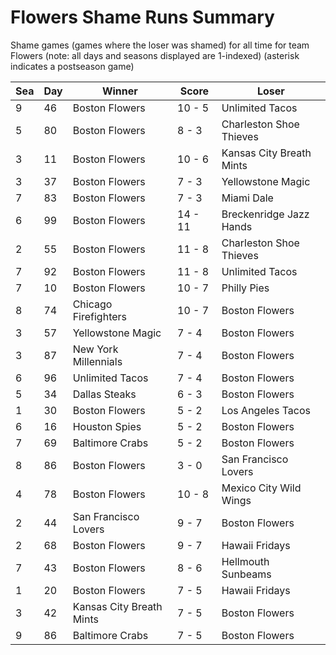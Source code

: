 # Flowers Shame Runs Summary



Shame games (games where the loser was shamed) for all time for team Flowers (note: all days and seasons displayed are 1-indexed) (asterisk indicates a postseason game)


| Sea | Day | Winner | Score | Loser | 
| ------ |------ |------ |------ |------ |
| 9 | 46 | Boston Flowers | 10 - 5 | Unlimited Tacos | 
| 5 | 80 | Boston Flowers | 8 - 3 | Charleston Shoe Thieves | 
| 3 | 11 | Boston Flowers | 10 - 6 | Kansas City Breath Mints | 
| 3 | 37 | Boston Flowers | 7 - 3 | Yellowstone Magic | 
| 7 | 83 | Boston Flowers | 7 - 3 | Miami Dale | 
| 6 | 99 | Boston Flowers | 14 - 11 | Breckenridge Jazz Hands | 
| 2 | 55 | Boston Flowers | 11 - 8 | Charleston Shoe Thieves | 
| 7 | 92 | Boston Flowers | 11 - 8 | Unlimited Tacos | 
| 7 | 10 | Boston Flowers | 10 - 7 | Philly Pies | 
| 8 | 74 | Chicago Firefighters | 10 - 7 | Boston Flowers | 
| 3 | 57 | Yellowstone Magic | 7 - 4 | Boston Flowers | 
| 3 | 87 | New York Millennials | 7 - 4 | Boston Flowers | 
| 6 | 96 | Unlimited Tacos | 7 - 4 | Boston Flowers | 
| 5 | 34 | Dallas Steaks | 6 - 3 | Boston Flowers | 
| 1 | 30 | Boston Flowers | 5 - 2 | Los Angeles Tacos | 
| 6 | 16 | Houston Spies | 5 - 2 | Boston Flowers | 
| 7 | 69 | Baltimore Crabs | 5 - 2 | Boston Flowers | 
| 8 | 86 | Boston Flowers | 3 - 0 | San Francisco Lovers | 
| 4 | 78 | Boston Flowers | 10 - 8 | Mexico City Wild Wings | 
| 2 | 44 | San Francisco Lovers | 9 - 7 | Boston Flowers | 
| 2 | 68 | Boston Flowers | 9 - 7 | Hawaii Fridays | 
| 7 | 43 | Boston Flowers | 8 - 6 | Hellmouth Sunbeams | 
| 1 | 20 | Boston Flowers | 7 - 5 | Hawaii Fridays | 
| 3 | 42 | Kansas City Breath Mints | 7 - 5 | Boston Flowers | 
| 9 | 86 | Baltimore Crabs | 7 - 5 | Boston Flowers | 


